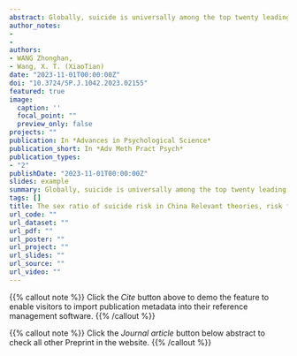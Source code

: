 ```yaml
---
abstract: Globally, suicide is universally among the top twenty leading causes of death. Suicide risk, referring to the probability of occurrence of suicide attempts, has been widely studied, yet still lacks a reliable explanation as to the mechanisms of the suicide risk and its effective intervention. In the present article, we focus on a phenomenon that is both prevalent, culturally distinct, and challenging to the existing theories of suicide In most countries in the world, males have a higher suicide rate than females; however, the sex ratio of the suicide of the Chinese population is markedly different and sometimes even reversed, meaning the male/female suicide ratio is less than one. Extant popular theories of suicide, such as the diathesis-stress model (Zubin & Spring, 1977), social integration and regulation theory (Durkheim, 2005), and interpersonal theory of suicide (Joiner, 2005; van Orden et al., 2010) do not provide ready explanations of this phenomenon. The present discussion aims to sort out the psychological theories and risk factors related to suicidal behavior, focusing on identifying risk factors and possible mechanisms that may contribute to sex differences in suicide. Most previous explanations of the sex ratio of suicide held the following two viewpoints (1) Males were more aggressive, more success-orientated, and more risk-taking with a higher rate of injury-producing behaviors than females, resulting in more males choosing lethal suicide methods, resulting in a higher suicide rate than females; (2) Cultural and social norms allow females to engage more in help-seeking behaviors but discourage males from showing their soft sides. In addition, suicide is reviewed more as a masculine behavior. Considering the challenging Chinese sex ratio of suicide rates, a recent theory of suicide has proposed four psychological strains as causes of suicide conflicting values, conflicts between desires and realities, relative deprivation, and poor coping skills in the face of a life crisis. In an attempt to search for psychological mechanisms of suicide in general and of the sex ratio in suicide risk in particular, we identified, from previous theories and research findings, two possible pathways leading to sex-specific suicide risks (1) the number and quality of coping methods males and females use differentially to deal with psychological stress, and (2) cultural-specific social expectations for stress coping. The number of methods and socially available means for coping psychological stress may vary for males and females. For instance, men in China may have more effective social means to copy with psychological stress than women. In addition, social expectations regarding ability to cope with and tolerance to stressful events may also differ depending on the sex of the respondent. If men expect women to be more resilient to stressful events in life more than women actually do, such sex-specific expectancy may aggravate the stressful experience of women, reducing their chance of being helped and increasing their risk of suicide. From the perspective of domain-specific risk-taking, suicide risk is a unique domain of risk that is sensitive to life-history factors such as age, sex, birth order, and childhood family experience. Based on the predictions derived from life-history theory, we suggested several directions for future research to understand the sex ratio of suicide risk and to identify sex-specific and effective intervention strategies.
author_notes:
- 
- 
authors:
- WANG Zhonghan,
- Wang, X. T. (XiaoTian)
date: "2023-11-01T00:00:00Z"
doi: "10.3724/SP.J.1042.2023.02155"
featured: true
image:
  caption: ''
  focal_point: ""
  preview_only: false
projects: ""
publication: In *Advances in Psychological Science*
publication_short: In *Adv Meth Pract Psych*
publication_types: 
- "2"
publishDate: "2023-11-01T00:00:00Z"
slides: example
summary: Globally, suicide is universally among the top twenty leading causes of death. Suicide risk, referring to the probability of occurrence of suicide attempts, has been widely studied, yet still lacks a reliable explanation as to the mechanisms of the suicide risk and its effective intervention.
tags: []
title: The sex ratio of suicide risk in China Relevant theories, risk factors, coping strategies and social expectancy for stress coping
url_code: ""
url_dataset: ""
url_pdf: ""
url_poster: ""
url_project: ""
url_slides: ""
url_source: ""
url_video: ""
---
```


{{% callout note %}}
Click the _Cite_ button above to demo the feature to enable visitors to import publication metadata into their reference management software.
{{% /callout %}}

{{% callout note %}}
Click the _Journal article_ button below abstract to check all other Preprint in the website.
{{% /callout %}}
